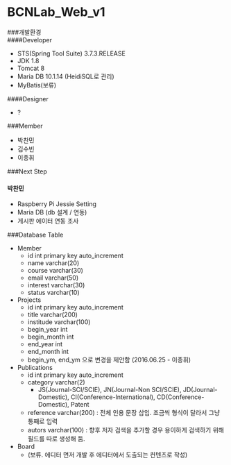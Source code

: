 # BCNLab_Web_v1  

###개발환경  
####Developer
- STS(Spring Tool Suite) 3.7.3.RELEASE
- JDK 1.8
- Tomcat 8
- Maria DB 10.1.14 (HeidiSQL로 관리)
- MyBatis(보류)

####Designer  
- ?

###Member  
- 박찬민
- 김수빈
- 이종휘

###Next Step  
#### 박찬민
- Raspberry Pi Jessie Setting
- Maria DB (db 설계 / 연동)
- 게시판 에이터 연동 조사

###Database Table
- Member
  - id int primary key auto_increment
  - name      varchar(20)
  - course    varchar(30)
  - email     varchar(50)
  - interest  varchar(30)
  - status    varchar(10)
- Projects
  - id int primary key auto_increment
  - title       varchar(200)
  - institude   varchar(100)
  - begin_year  int
  - begin_month int
  - end_year    int
  - end_month   int
  - begin_ym, end_ym 으로 변경을 제안함 (2016.06.25 - 이종휘)
- Publications
  - id int primary key auto_increment
  - category  varchar(2)
    - JS(Journal-SCI/SCIE), JN(Journal-Non SCI/SCIE), JD(Journal-Domestic), CI(Conference-International), CD(Conference-Domestic), Patent
  - reference varchar(200) : 전체 인용 문장 삽입. 조금씩 형식이 달라서 그냥 통째로 입력
  - autors    varchar(100) : 향후 저자 검색을 추가할 경우 용이하게 검색하기 위해 필드를 따로 생성해 둠.
- Board
  - (보류. 에디터 먼저 개발 후 에디터에서 도출되는 컨텐츠로 작성)
